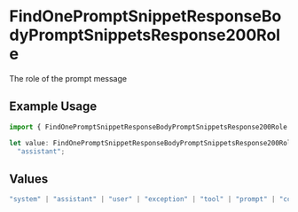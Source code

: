 # FindOnePromptSnippetResponseBodyPromptSnippetsResponse200Role

The role of the prompt message

## Example Usage

```typescript
import { FindOnePromptSnippetResponseBodyPromptSnippetsResponse200Role } from "@orq-ai/node/models/operations";

let value: FindOnePromptSnippetResponseBodyPromptSnippetsResponse200Role =
  "assistant";
```

## Values

```typescript
"system" | "assistant" | "user" | "exception" | "tool" | "prompt" | "correction" | "expected_output"
```
